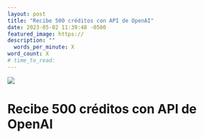 ```yaml
---
layout: post
title: "Recibe 500 créditos con API de OpenAI"
date: 2023-05-02 11:39:48 -0500
featured_image: https://
description: ""
  words_per_minute: X
word_count: X
# time_to_read:
---
```


![](https://)

# Recibe 500 créditos con API de OpenAI
